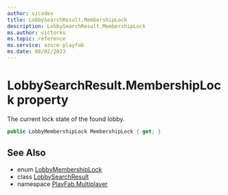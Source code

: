 ```yaml
---
author: vicodex
title: LobbySearchResult.MembershipLock
description: LobbySearchResult.MembershipLock
ms.author: victorku
ms.topic: reference
ms.service: azure-playfab
ms.date: 08/02/2023
---
```


# LobbySearchResult.MembershipLock property

The current lock state of the found lobby.

```csharp
public LobbyMembershipLock MembershipLock { get; }
```

## See Also

* enum [LobbyMembershipLock](../LobbyMembershipLock.md)
* class [LobbySearchResult](../LobbySearchResult.md)
* namespace [PlayFab.Multiplayer](../../PlayFabMultiplayerSDK.md)

